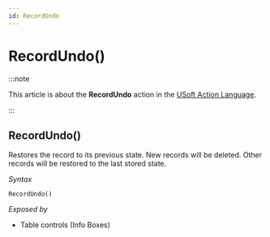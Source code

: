 ```yaml
---
id: RecordUndo
---
```


# RecordUndo()




:::note

This article is about the **RecordUndo** action in the [USoft Action Language](/docs/Task_flow/Action_Language_reference/USoft_Action_Language.md).

:::

## **RecordUndo()**

Restores the record to its previous state. New records will be deleted. Other records will be restored to the last stored state.

*Syntax*

```
RecordUndo()
```

*Exposed by*

- Table controls (Info Boxes)